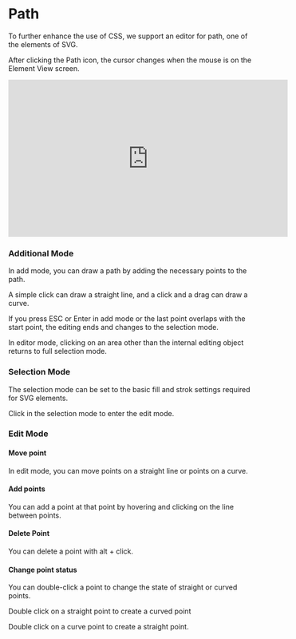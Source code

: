 # Path

To further enhance the use of CSS, we support an editor for path, one of the elements of SVG.

After clicking the Path icon, the cursor changes when the mouse is on the Element View screen.

<iframe width="560" height="315" src="https://www.youtube.com/embed/qZ1FfQJCuZ4" frameborder="0" allow="accelerometer; autoplay; encrypted-media; gyroscope; picture-in-picture" allowfullscreen></iframe>


### Additional Mode

In add mode, you can draw a path by adding the necessary points to the path.

A simple click can draw a straight line, and a click and a drag can draw a curve.

If you press ESC or Enter in add mode or the last point overlaps with the start point, the editing ends and changes to the selection mode.

In editor mode, clicking on an area other than the internal editing object returns to full selection mode.


### Selection Mode

The selection mode can be set to the basic fill and strok settings required for SVG elements.

Click in the selection mode to enter the edit mode.

### Edit Mode


#### Move point

In edit mode, you can move points on a straight line or points on a curve.

#### Add points

You can add a point at that point by hovering and clicking on the line between points.

#### Delete Point

You can delete a point with alt + click.


#### Change point status

You can double-click a point to change the state of straight or curved points.

Double click on a straight point to create a curved point

Double click on a curve point to create a straight point.
